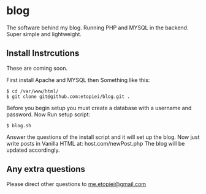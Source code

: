 # blog

The software behind my blog.
Running PHP and MYSQL in the backend.
Super simple and lightweight.

## Install Instrcutions

These are coming soon.

First install Apache and MYSQL then
Something like this:

	$ cd /var/www/html/
	$ git clone git@github.com:etopiei/blog.git . 

Before you begin setup you must create a database with a username and password.
Now Run setup script:

	$ blog.sh

Answer the questions of the install script and it will set up the blog.
Now just write posts in Vanilla HTML at: host.com/newPost.php
The blog will be updated accordingly.

## Any extra questions

Please direct other questions to me.etopiei@gmail.com